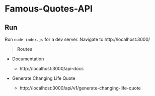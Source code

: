 # Famous-Quotes-API

## Run

Run `node index.js` for a dev server. Navigate to http://localhost:3000/

>**Routes**

* Documentation

  * http://localhost:3000/api-docs

* Generate Changing Life Quote

  * http://localhost:3000/api/v1/generate-changing-life-quote
